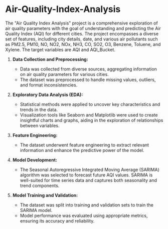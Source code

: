 # Air-Quality-Index-Analysis


The "Air Quality Index Analysis" project is a comprehensive exploration of air quality parameters with the goal of understanding and predicting the Air Quality Index (AQI) for different cities. The project encompasses a diverse set of features, including city details, date, and various air pollutants such as PM2.5, PM10, NO, NO2, NOx, NH3, CO, SO2, O3, Benzene, Toluene, and Xylene. The target variables are AQI and AQI_Bucket.

1. **Data Collection and Preprocessing:**
   - Data was collected from diverse sources, aggregating information on air quality parameters for various cities.
   - The dataset was preprocessed to handle missing values, outliers, and format inconsistencies.

2. **Exploratory Data Analysis (EDA):**
   - Statistical methods were applied to uncover key characteristics and trends in the data.
   - Visualization tools like Seaborn and Matplotlib were used to create insightful charts and graphs, aiding in the exploration of relationships between variables.

3. **Feature Engineering:**
   - The dataset underwent feature engineering to extract relevant information and enhance the predictive power of the model.


4. **Model Development:**
   - The Seasonal Autoregressive Integrated Moving Average (SARIMA) algorithm was selected to forecast future AQI values. SARIMA is well-suited for time series data and captures both seasonality and trend components.

5. **Model Training and Validation:**
   - The dataset was split into training and validation sets to train the SARIMA model.
   - Model performance was evaluated using appropriate metrics, ensuring its accuracy and reliability.


